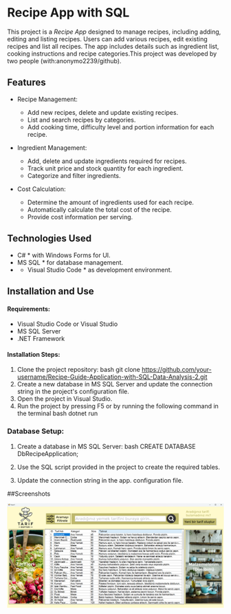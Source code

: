 # Recipe App with SQL

This project is a *Recipe App* designed to manage recipes, including adding, editing and listing recipes. Users can add various recipes, edit existing recipes and list all recipes. The app includes details such as ingredient list, cooking instructions and recipe categories.This project was developed by two people (with:anonymo2239/github).

## Features

- Recipe Management:
  - Add new recipes, delete and update existing recipes.
  - List and search recipes by categories.
  - Add cooking time, difficulty level and portion information for each recipe.

- Ingredient Management:
  - Add, delete and update ingredients required for recipes.
  - Track unit price and stock quantity for each ingredient.
  - Categorize and filter ingredients.

- Cost Calculation:
  - Determine the amount of ingredients used for each recipe.
  - Automatically calculate the total cost of the recipe.
  - Provide cost information per serving.


## Technologies Used
- C# * with Windows Forms for UI.
- MS SQL * for database management.
- * Visual Studio Code * as development environment.

## Installation and Use

#### Requirements:
- Visual Studio Code or Visual Studio
- MS SQL Server
- .NET Framework


#### Installation Steps:
1. Clone the project repository:
   bash
   git clone https://github.com/your-username/Recipe-Guide-Application-with-SQL-Data-Analysis-2.git
2. Create a new database in MS SQL Server and update the connection string in the project's configuration file.
3. Open the project in Visual Studio.
4. Run the project by pressing F5 or by running the following command in the terminal
   bash
   dotnet run

### Database Setup:
1. Create a database in MS SQL Server:
   bash
   CREATE DATABASE DbRecipeApplication;
   
2. Use the SQL script provided in the project to create the required tables.
3. Update the connection string in the app. configuration file.

##Screenshots

![](images/image1.png)
